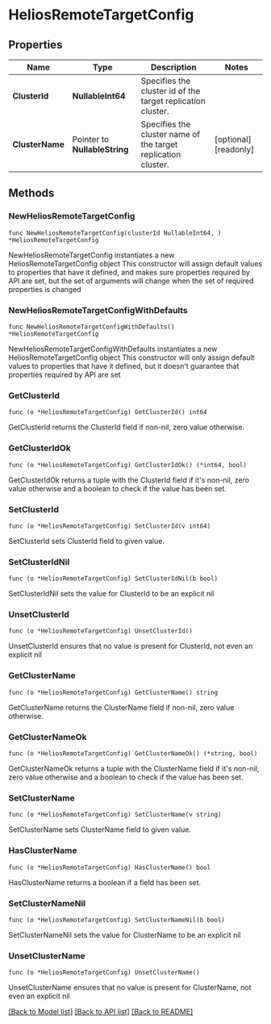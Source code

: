 # HeliosRemoteTargetConfig

## Properties

Name | Type | Description | Notes
------------ | ------------- | ------------- | -------------
**ClusterId** | **NullableInt64** | Specifies the cluster id of the target replication cluster. | 
**ClusterName** | Pointer to **NullableString** | Specifies the cluster name of the target replication cluster. | [optional] [readonly] 

## Methods

### NewHeliosRemoteTargetConfig

`func NewHeliosRemoteTargetConfig(clusterId NullableInt64, ) *HeliosRemoteTargetConfig`

NewHeliosRemoteTargetConfig instantiates a new HeliosRemoteTargetConfig object
This constructor will assign default values to properties that have it defined,
and makes sure properties required by API are set, but the set of arguments
will change when the set of required properties is changed

### NewHeliosRemoteTargetConfigWithDefaults

`func NewHeliosRemoteTargetConfigWithDefaults() *HeliosRemoteTargetConfig`

NewHeliosRemoteTargetConfigWithDefaults instantiates a new HeliosRemoteTargetConfig object
This constructor will only assign default values to properties that have it defined,
but it doesn't guarantee that properties required by API are set

### GetClusterId

`func (o *HeliosRemoteTargetConfig) GetClusterId() int64`

GetClusterId returns the ClusterId field if non-nil, zero value otherwise.

### GetClusterIdOk

`func (o *HeliosRemoteTargetConfig) GetClusterIdOk() (*int64, bool)`

GetClusterIdOk returns a tuple with the ClusterId field if it's non-nil, zero value otherwise
and a boolean to check if the value has been set.

### SetClusterId

`func (o *HeliosRemoteTargetConfig) SetClusterId(v int64)`

SetClusterId sets ClusterId field to given value.


### SetClusterIdNil

`func (o *HeliosRemoteTargetConfig) SetClusterIdNil(b bool)`

 SetClusterIdNil sets the value for ClusterId to be an explicit nil

### UnsetClusterId
`func (o *HeliosRemoteTargetConfig) UnsetClusterId()`

UnsetClusterId ensures that no value is present for ClusterId, not even an explicit nil
### GetClusterName

`func (o *HeliosRemoteTargetConfig) GetClusterName() string`

GetClusterName returns the ClusterName field if non-nil, zero value otherwise.

### GetClusterNameOk

`func (o *HeliosRemoteTargetConfig) GetClusterNameOk() (*string, bool)`

GetClusterNameOk returns a tuple with the ClusterName field if it's non-nil, zero value otherwise
and a boolean to check if the value has been set.

### SetClusterName

`func (o *HeliosRemoteTargetConfig) SetClusterName(v string)`

SetClusterName sets ClusterName field to given value.

### HasClusterName

`func (o *HeliosRemoteTargetConfig) HasClusterName() bool`

HasClusterName returns a boolean if a field has been set.

### SetClusterNameNil

`func (o *HeliosRemoteTargetConfig) SetClusterNameNil(b bool)`

 SetClusterNameNil sets the value for ClusterName to be an explicit nil

### UnsetClusterName
`func (o *HeliosRemoteTargetConfig) UnsetClusterName()`

UnsetClusterName ensures that no value is present for ClusterName, not even an explicit nil

[[Back to Model list]](../README.md#documentation-for-models) [[Back to API list]](../README.md#documentation-for-api-endpoints) [[Back to README]](../README.md)


